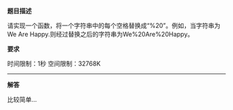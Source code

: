**题目描述**

请实现一个函数，将一个字符串中的每个空格替换成“%20”。例如，当字符串为We Are Happy.则经过替换之后的字符串为We%20Are%20Happy。

**要求**

时间限制：1秒 空间限制：32768K

----
**解答**

比较简单...